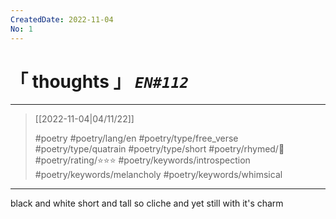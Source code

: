 ```yaml
---
CreatedDate: 2022-11-04
No: 1
---
```

# &#12300; thoughts &#12301; *`EN#112`*

---

> [[2022-11-04|04/11/22]]
> 
> #poetry 
> #poetry/lang/en 
> #poetry/type/free_verse #poetry/type/quatrain #poetry/type/short 
> #poetry/rhymed/🔴 
> #poetry/rating/⭐⭐⭐ 
> #poetry/keywords/introspection #poetry/keywords/melancholy #poetry/keywords/whimsical 

---

black and white
short and tall 
so cliche and yet
still with it's charm